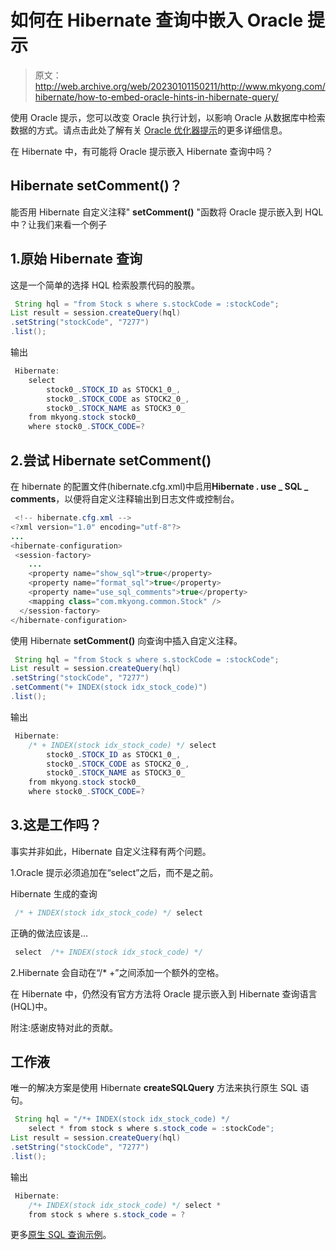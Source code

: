 # 如何在 Hibernate 查询中嵌入 Oracle 提示

> 原文：<http://web.archive.org/web/20230101150211/http://www.mkyong.com/hibernate/how-to-embed-oracle-hints-in-hibernate-query/>

使用 Oracle 提示，您可以改变 Oracle 执行计划，以影响 Oracle 从数据库中检索数据的方式。请点击此处了解有关 [Oracle 优化器提示]( http://download.oracle.com/docs/cd/B10501_01/server.920/a96533/hintsref.htm)的更多详细信息。

在 Hibernate 中，有可能将 Oracle 提示嵌入 Hibernate 查询中吗？

## Hibernate setComment()？

能否用 Hibernate 自定义注释" **setComment()** "函数将 Oracle 提示嵌入到 HQL 中？让我们来看一个例子

## 1.原始 Hibernate 查询

这是一个简单的选择 HQL 检索股票代码的股票。

```java
 String hql = "from Stock s where s.stockCode = :stockCode";
List result = session.createQuery(hql)
.setString("stockCode", "7277")
.list(); 
```

输出

```java
 Hibernate: 
    select
        stock0_.STOCK_ID as STOCK1_0_,
        stock0_.STOCK_CODE as STOCK2_0_,
        stock0_.STOCK_NAME as STOCK3_0_ 
    from mkyong.stock stock0_ 
    where stock0_.STOCK_CODE=? 
```

## 2.尝试 Hibernate setComment()

在 hibernate 的配置文件(hibernate.cfg.xml)中启用**Hibernate . use _ SQL _ comments**，以便将自定义注释输出到日志文件或控制台。

```java
 <!-- hibernate.cfg.xml -->
<?xml version="1.0" encoding="utf-8"?>
...
<hibernate-configuration>
 <session-factory>
    ...
    <property name="show_sql">true</property>
    <property name="format_sql">true</property>
    <property name="use_sql_comments">true</property>
    <mapping class="com.mkyong.common.Stock" />
  </session-factory>
</hibernate-configuration> 
```

使用 Hibernate **setComment()** 向查询中插入自定义注释。

```java
 String hql = "from Stock s where s.stockCode = :stockCode";
List result = session.createQuery(hql)
.setString("stockCode", "7277")
.setComment("+ INDEX(stock idx_stock_code)")
.list(); 
```

输出

```java
 Hibernate: 
    /* + INDEX(stock idx_stock_code) */ select
        stock0_.STOCK_ID as STOCK1_0_,
        stock0_.STOCK_CODE as STOCK2_0_,
        stock0_.STOCK_NAME as STOCK3_0_ 
    from mkyong.stock stock0_ 
    where stock0_.STOCK_CODE=? 
```

## 3.这是工作吗？

事实并非如此，Hibernate 自定义注释有两个问题。

1.Oracle 提示必须追加在“select”之后，而不是之前。

Hibernate 生成的查询

```java
 /* + INDEX(stock idx_stock_code) */ select 
```

正确的做法应该是…

```java
 select  /*+ INDEX(stock idx_stock_code) */ 
```

2.Hibernate 会自动在“/* +”之间添加一个额外的空格。

在 Hibernate 中，仍然没有官方方法将 Oracle 提示嵌入到 Hibernate 查询语言(HQL)中。

附注:感谢皮特对此的贡献。

## 工作液

唯一的解决方案是使用 Hibernate **createSQLQuery** 方法来执行原生 SQL 语句。

```java
 String hql = "/*+ INDEX(stock idx_stock_code) */ 
    select * from stock s where s.stock_code = :stockCode";
List result = session.createQuery(hql)
.setString("stockCode", "7277")
.list(); 
```

输出

```java
 Hibernate: 
    /*+ INDEX(stock idx_stock_code) */ select * 
    from stock s where s.stock_code = ? 
```

更多[原生 SQL 查询示例](http://web.archive.org/web/20220906170456/http://www.mkyong.com/hibernate/hibernate-native-sql-queries-examples/)。

<input type="hidden" id="mkyong-current-postId" value="3352">